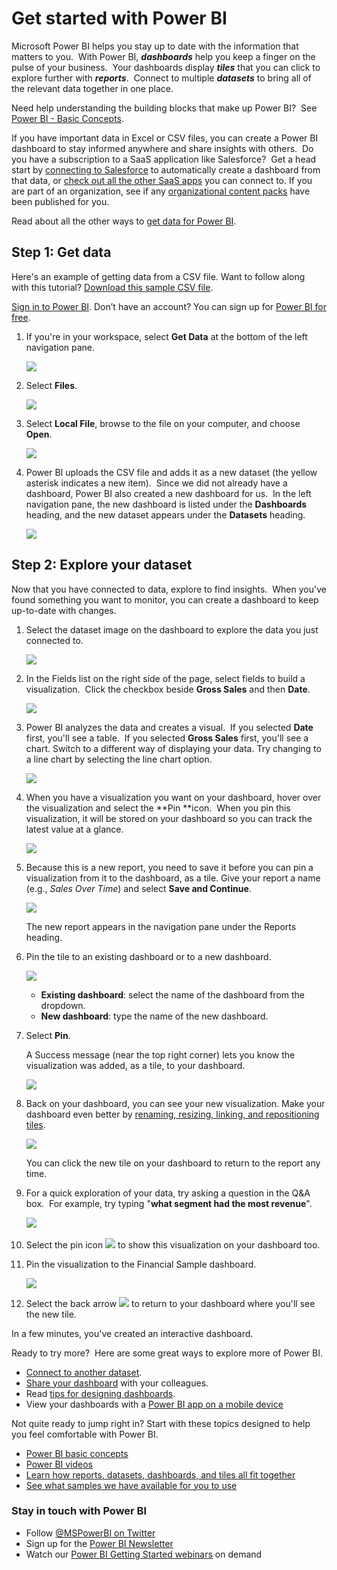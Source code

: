 ﻿<properties 
   pageTitle="Get started with Power BI"
   description="Get started with Power BI"
   services="powerbi" 
   documentationCenter="" 
   authors="v-anpasi" 
   manager="mblythe" 
   editor=""
   tags=""/>
 
<tags
   ms.service="powerbi"
   ms.devlang="NA"
   ms.topic="article"
   ms.tgt_pltfrm="NA"
   ms.workload="powerbi"
   ms.date="09/28/2015"
   ms.author="v-anpasi"/>
# Get started with Power BI

Microsoft Power BI helps you stay up to date with the information that matters to you.  With Power BI, ***dashboards*** help you keep a finger on the pulse of your business.  Your dashboards display ***tiles*** that you can click to explore further with ***reports***.  Connect to multiple ***datasets*** to bring all of the relevant data together in one place.

Need help understanding the building blocks that make up Power BI?  See [Power BI - Basic Concepts](powerbi-service-basic-concepts.md).

If you have important data in Excel or CSV files, you can create a Power BI dashboard to stay informed anywhere and share insights with others.  Do you have a subscription to a SaaS application like Salesforce?  Get a head start by [connecting to Salesforce](powerbi-content-pack-salesforce.md) to automatically create a dashboard from that data, or [check out all the other SaaS apps](https://support.powerbi.com/knowledgebase/topics/88770-services-in-power-bi) you can connect to. If you are part of an organization, see if any [organizational content packs](powerbi-service-organizational-content-packs-introduction.md) have been published for you.


Read about all the other ways to [get data for Power BI](powerbi-service-get-data.md).

## Step 1: Get data

Here's an example of getting data from a CSV file. Want to follow along with this tutorial? [Download this sample CSV file](http://go.microsoft.com/fwlink/?LinkID=619356).

[Sign in to Power BI](http://www.powerbi.com/). Don’t have an account? You can sign up for [Power BI for free](http://www.powerbi.com/ "try out the new Power BI Preview for free").

1.  If you're in your workspace, select **Get Data** at the bottom of the left navigation pane.

    ![](media/powerbi-service-get-started/getdata3.png)

2.  Select **Files**. 

    ![](media/powerbi-service-get-started/gs1.png)

3.  ﻿Select **Local File**, browse to the file on your computer, and choose **Open**.

    ![](media/powerbi-service-get-started/gs2.png)

4.  Power BI uploads the CSV file and adds it as a new dataset (the yellow asterisk indicates a new item).  Since we did not already have a dashboard, Power BI also created a new dashboard for us.  In the left navigation pane, the new dashboard is listed under the **Dashboards** heading, and the new dataset appears under the **Datasets** heading. 

    ![](media/powerbi-service-get-started/gs4.png)


## Step 2: Explore your dataset

Now that you have connected to data, explore to find insights.  When you've found something you want to monitor, you can create a dashboard to keep up-to-date with changes.**﻿**﻿

1.  Select the dataset image on the dashboard to explore the data you just connected to.

    ![](media/powerbi-service-get-started/gettingstart4.png)

2.  In the Fields list on the right side of the page, select fields to build a visualization.  Click the checkbox beside **﻿Gross Sales**﻿ and then **﻿Date**﻿.

    ![](media/powerbi-service-get-started/fields.png)

3.  Power BI analyzes the data and creates a visual.  If you selected **Date** first, you'll see a table.  If you selected **Gross Sales** first, you'll see a chart. Switch to a different way of displaying your data. Try changing to a line chart by selecting the line chart option.

    ![](media/powerbi-service-get-started/gettingstart5.png)

4.  When you have a visualization you want on your dashboard, hover over the visualization and select the **﻿Pin **﻿icon.  When you pin this visualization, it will be stored on your dashboard so you can track the latest value at a glance.

    ![](media/powerbi-service-get-started/pin.png)

5.  Because this is a new report, you need to save it before you can pin a visualization from it to the dashboard, as a tile. Give your report a name (e.g., *Sales Over Time*) and select **Save and Continue**. 

    ![](media/powerbi-service-get-started/PBI_GetStartSaveB4Pin.png)

    The new report appears in the navigation pane under the Reports heading.

6.  Pin the tile to an existing dashboard or to a new dashboard. 

    ![](media/powerbi-service-get-started/PBI_GS_PinDialog.png)

    -   **Existing dashboard**: select the name of the dashboard from the dropdown.
    -   **New dashboard**: type the name of the new dashboard.

7.  Select **Pin**.

    A Success message (near the top right corner) lets you know the visualization was added, as a tile, to your dashboard.

    ![](media/powerbi-service-get-started/pinSuccess.png)

8.  Back on your dashboard, you can see your new visualization. Make your dashboard even better by [renaming, resizing, linking, and repositioning tiles](powerbi-service-edit-a-tile-in-a-dashboard.md).﻿﻿

    ![](media/powerbi-service-get-started/gsPinFirst.png)

    You can click the new tile on your dashboard to return to the report any time.

9.  For a quick exploration of your data, try asking a question in the Q&A box.  For example, try typing "**what segment had the most revenue**".﻿

    ﻿![](media/powerbi-service-get-started/PBI_GetStartQnA.png)

10. Select the pin icon ![](media/powerbi-service-get-started/PBI_PinIcon.png) to show this visualization on your dashboard too.

11. Pin the visualization to the Financial Sample dashboard.

    ![](media/powerbi-service-get-started/gsPinWithQnA.png)

12. Select the back arrow ![](media/powerbi-service-get-started/PBI_QABackArrow.png) to return to your dashboard where you'll see the new tile.

In a few minutes, you've created an interactive dashboard.

Ready to try more?  Here are some great ways to explore more of Power BI.

-   [Connect to another dataset](https://powerbi.uservoice.com/knowledgebase/articles/434354).
-   [Share your dashboard](powerbi-service-share-unshare-dashboard.md) with your colleagues.
-   Read [tips for designing dashboards](powerbi-service-tips-for-designing-a-great-dashboard.md).
-   View your dashboards with a [Power BI app on a mobile device](powerbi-power-bi-apps-for-mobile-devices.md)

Not quite ready to jump right in? Start with these topics designed to help you feel comfortable with Power BI.

-   [Power BI basic concepts](powerbi-service-basic-concepts.md)
-   [Power BI videos](powerbi-videos.md)
-   [Learn how reports, datasets, dashboards, and tiles all fit together](powerbi-service-basic-concepts.md)
-   [See what samples we have available for you to use](powerbi-sample-datasets.md)

### Stay in touch with Power BI

-   Follow [@MSPowerBI on Twitter](https://twitter.com/mspowerbi)
-   Sign up for the [Power BI Newsletter](http://www.microsoft.com/powerBI/newsletter.aspx)
-   Watch our [Power BI Getting Started webinars](http://www.microsoft.com/powerBI/webinars.aspx) on demand

